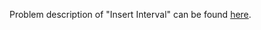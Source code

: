 Problem description of "Insert Interval" can be found [here](https://leetcode.com/problems/insert-interval/).

